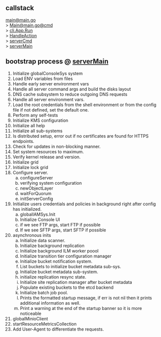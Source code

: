 ## callstack
main@main.go  
\> [Main@main.go@cmd](https://github.com/minio/minio/blob/712fe1a8dfd64bbc3fde1863cbbf55ae17e7c911/main.go#L30)  
\> [cli.App.Run](https://github.com/minio/minio/blob/712fe1a8dfd64bbc3fde1863cbbf55ae17e7c911/cmd/main.go#L225)  
\> [HandleAction](https://github.com/minio/cli/blob/bc9585b3b22dad2a21fd11d5389bd3f3e402f7a7/app.go#L269)  
\> [serverCmd](https://github.com/minio/cli/blob/bc9585b3b22dad2a21fd11d5389bd3f3e402f7a7/app.go#L488)  
\> [serverMain](https://github.com/minio/minio/blob/6d18dba9a20d6e925c1792648fa8b2702d71b5f9/cmd/server-main.go#L744)  
 

## bootstrap process @ [serverMain](https://github.com/minio/minio/blob/6d18dba9a20d6e925c1792648fa8b2702d71b5f9/cmd/server-main.go#L744)  
1. Initialize globalConsoleSys system
2. Load ENV variables from files
3. Handle early server environment vars
4. Handle all server command args and build the disks layout
5. DNS cache subsystem to reduce outgoing DNS requests
6. Handle all server environment vars.
7. Load the root credentials from the shell environment or from the config file if not defined, set the default one.
8. Perform any self-tests
9. Initialize KMS configuration
10. Initialize all help
11. Initialize all sub-systems
12. Is distributed setup, error out if no certificates are found for HTTPS endpoints.
13. Check for updates in non-blocking manner.
14. Set system resources to maximum.
15. Verify kernel release and version.
16. Initialize grid
17. Initialize lock grid
18. Configure server.  
    <ol type="a">
        <li>configureServer</li>
	    <li>verifying system configuration</li>
	    <li>newObjectLayer</li>
	    <li>waitForQuorum</li>
	    <li>initServerConfig</li>
    </ol>
19. Initialize users credentials and policies in background right after config has initialized.  
    <ol type="a">
	    <li>globalIAMSys.Init</li>
	    <li>Initialize Console UI</li>
	    <li>if we see FTP args, start FTP if possible</li>
	    <li>If we see SFTP args, start SFTP if possible</li>
    </ol>
20. asynchronous inits  
    <ol type="a">
	    <li>Initialize data scanner.</li>
	    <li>Initialize background replication</li>
	    <li>Initialize background ILM worker poool</li>
	    <li>Initialize transition tier configuration manager</li>
	    <li>Initialize bucket notification system.</li>
	    <li>List buckets to initialize bucket metadata sub-sys.</li>
	    <li>Initialize bucket metadata sub-system.</li>
	    <li>initialize replication resync state.</li>
	    <li>Initialize site replication manager after bucket metadata</li>
	    <li>Populate existing buckets to the etcd backend</li>
	    <li>Initialize batch job pool.</li>
	    <li>Prints the formatted startup message, if err is not nil then it prints additional information as well.</li>
	    <li>Print a warning at the end of the startup banner so it is more noticeable</li>
    </ol>
21. globalMinioClient
22. startResourceMetricsCollection
23. Add User-Agent to differentiate the requests.
